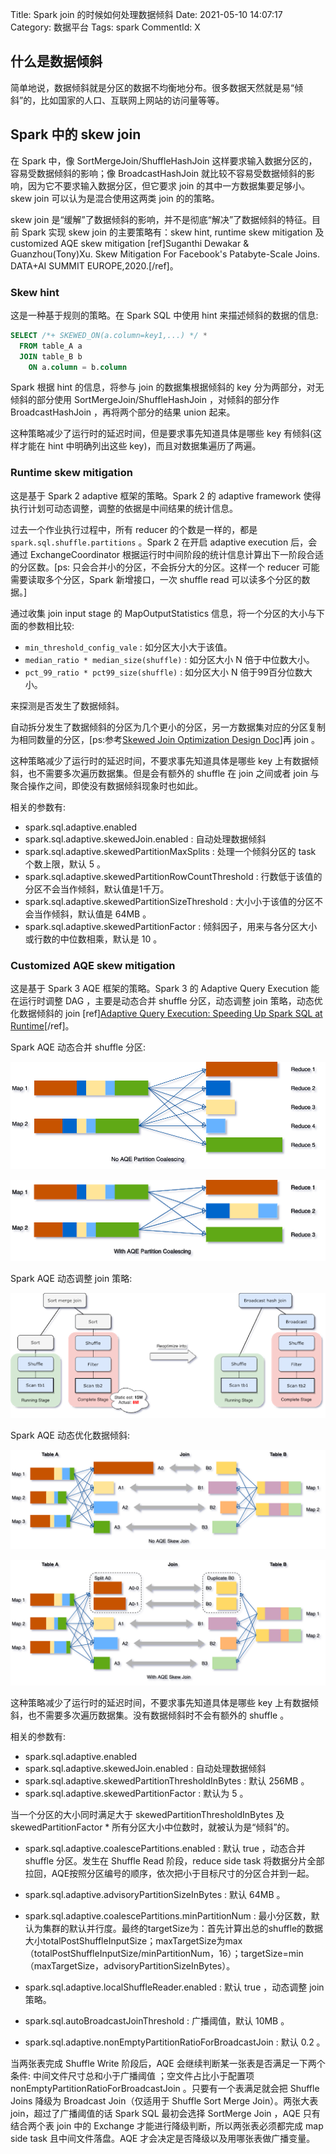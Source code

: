 Title: Spark join 的时候如何处理数据倾斜
Date: 2021-05-10 14:07:17
Category: 数据平台
Tags: spark
CommentId: X


<!-- PELICAN_END_SUMMARY -->


## 什么是数据倾斜

简单地说，数据倾斜就是分区的数据不均衡地分布。很多数据天然就是易“倾斜”的，比如国家的人口、互联网上网站的访问量等等。


## Spark 中的 skew join

在 Spark 中，像 SortMergeJoin/ShuffleHashJoin 这样要求输入数据分区的，容易受数据倾斜的影响；像 BroadcastHashJoin 就比较不容易受数据倾斜的影响，因为它不要求输入数据分区，但它要求 join 的其中一方数据集要足够小。skew join 可以认为是混合使用这两类 join 的的策略。

skew join 是“缓解”了数据倾斜的影响，并不是彻底“解决”了数据倾斜的特征。目前 Spark 实现 skew join 的主要策略有：skew hint, runtime skew mitigation 及 customized AQE skew mitigation [ref]Suganthi Dewakar & Guanzhou(Tony)Xu. Skew Mitigation For Facebook's Patabyte-Scale Joins. DATA+AI SUMMIT EUROPE,2020.[/ref]。


### Skew hint

这是一种基于规则的策略。在 Spark SQL 中使用 hint 来描述倾斜的数据的信息:

```sql
SELECT /*+ SKEWED_ON(a.column=key1,...) */ *
  FROM table_A a
  JOIN table_B b
    ON a.column = b.column
```

Spark 根据 hint 的信息，将参与 join 的数据集根据倾斜的 key 分为两部分，对无倾斜的部分使用 SortMergeJoin/ShuffleHashJoin ，对倾斜的部分作 BroadcastHashJoin ，再将两个部分的结果 union 起来。

这种策略减少了运行时的延迟时间，但是要求事先知道具体是哪些 key 有倾斜(这样才能在 hint 中明确列出这些 key)，而且对数据集遍历了两遍。


### Runtime skew mitigation

这是基于 Spark 2 adaptive 框架的策略。Spark 2 的 adaptive framework 使得执行计划可动态调整，调整的依据是中间结果的统计信息。

过去一个作业执行过程中，所有 reducer 的个数是一样的，都是 `spark.sql.shuffle.partitions` 。Spark 2 在开启 adaptive execution 后，会通过 ExchangeCoordinator 根据运行时中间阶段的统计信息计算出下一阶段合适的分区数。[ps: 只会合并小的分区，不会拆分大的分区。这样一个 reducer 可能需要读取多个分区，Spark 新增接口，一次 shuffle read 可以读多个分区的数据。]

通过收集 join input stage 的 MapOutputStatistics 信息，将一个分区的大小与下面的参数相比较:

+ `min_threshold_config_vale` : 如分区大小大于该值。
+ `median_ratio * median_size(shuffle)` : 如分区大小 N 倍于中位数大小。
+ `pct_99_ratio * pct99_size(shuffle)` : 如分区大小 N 倍于99百分位数大小。

来探测是否发生了数据倾斜。

自动拆分发生了数据倾斜的分区为几个更小的分区，另一方数据集对应的分区复制为相同数量的分区，[ps:参考<a href="https://docs.google.com/document/d/1NkXN-ck8jUOS0COz3f8LUW5xzF8j9HFjoZXWGGX2HAg/edit#heading=h.60dh8l6nvck" target="_blank">Skewed Join Optimization Design Doc</a>]再 join 。

这种策略减少了运行时的延迟时间，不要求事先知道具体是哪些 key 上有数据倾斜，也不需要多次遍历数据集。但是会有额外的 shuffle 在 join 之间或者 join 与聚合操作之间，即使没有数据倾斜现象时也如此。


相关的参数有:

+ spark.sql.adaptive.enabled
+ spark.sql.adaptive.skewedJoin.enabled  : 自动处理数据倾斜
+ spark.sql.adaptive.skewedPartitionMaxSplits : 处理一个倾斜分区的 task 个数上限，默认 5 。
+ spark.sql.adaptive.skewedPartitionRowCountThreshold : 行数低于该值的分区不会当作倾斜，默认值是1千万。
+ spark.sql.adaptive.skewedPartitionSizeThreshold : 大小小于该值的分区不会当作倾斜，默认值是 64MB 。
+ spark.sql.adaptive.skewedPartitionFactor : 倾斜因子，用来与各分区大小或行数的中位数相乘，默认是 10 。


### Customized AQE skew mitigation

这是基于 Spark 3 AQE 框架的策略。Spark 3 的 Adaptive Query Execution 能在运行时调整 DAG ，主要是动态合并 shuffle 分区，动态调整 join 策略，动态优化数据倾斜的 join [ref]<a href="https://databricks.com/blog/2020/05/29/adaptive-query-execution-speeding-up-spark-sql-at-runtime.html">Adaptive Query Execution: Speeding Up Spark SQL at Runtime</a>[/ref]。


Spark AQE 动态合并 shuffle 分区:

![Spark AQE 动态合并 shuffle 分区前](/images/2021/spark_aqe_partition_coalescing_1.png)

![Spark AQE 动态合并 shuffle 分区后](/images/2021/spark_aqe_partition_coalescing_2.png)


Spark AQE 动态调整 join 策略:

![Spark AQE 动态调整 join 策略](/images/2021/spark_aqe_switching_join.png)


Spark AQE 动态优化数据倾斜:

![Spark AQE 动态优化数据倾斜前](/images/2021/spark_aqe_dynamic_skew_join_1.png)

![Spark AQE 动态优化数据倾斜后](/images/2021/spark_aqe_dynamic_skew_join_2.png)


这种策略减少了运行时的延迟时间，不要求事先知道具体是哪些 key 上有数据倾斜，也不需要多次遍历数据集。没有数据倾斜时不会有额外的 shuffle 。


相关的参数有:

+ spark.sql.adaptive.enabled
+ spark.sql.adaptive.skewedJoin.enabled  : 自动处理数据倾斜
+ spark.sql.adaptive.skewedPartitionThresholdInBytes : 默认 256MB 。
+ spark.sql.adaptive.skewedPartitionFactor : 默认为 5 。

当一个分区的大小同时满足大于 skewedPartitionThresholdInBytes 及 skewedPartitionFactor * 所有分区大小中位数时，就被认为是“倾斜”的。


+ spark.sql.adaptive.coalescePartitions.enabled : 默认 true ，动态合并 shuffle 分区。发生在 Shuffle Read 阶段，reduce side task 将数据分片全部拉回，AQE按照分区编号的顺序，依次把小于目标尺寸的分区合并到一起。
+ spark.sql.adaptive.advisoryPartitionSizeInBytes : 默认 64MB 。
+ spark.sql.adaptive.coalescePartitions.minPartitionNum : 最小分区数，默认为集群的默认并行度。最终的targetSize为：首先计算出总的shuffle的数据大小totalPostShuffleInputSize；maxTargetSize为max（totalPostShuffleInputSize/minPartitionNum，16）；targetSize=min（maxTargetSize，advisoryPartitionSizeInBytes）。


+ spark.sql.adaptive.localShuffleReader.enabled : 默认 true ，动态调整 join 策略。
+ spark.sql.autoBroadcastJoinThreshold : 广播阈值，默认 10MB 。
+ spark.sql.adaptive.nonEmptyPartitionRatioForBroadcastJoin : 默认 0.2 。

当两张表完成 Shuffle Write 阶段后，AQE 会继续判断某一张表是否满足一下两个条件: 中间文件尺寸总和小于广播阈值
；空文件占比小于配置项 nonEmptyPartitionRatioForBroadcastJoin 。只要有一个表满足就会把 Shuffle Joins 降级为 Broadcast Join（仅适用于 Shuffle Sort Merge Join）。两张大表 join，超过了广播阈值的话 Spark SQL 最初会选择 SortMerge Join ，AQE 只有结合两个表 join 中的 Exchange 才能进行降级判断，所以两张表必须都完成 map side task 且中间文件落盘。AQE 才会决定是否降级以及用哪张表做广播变量。

